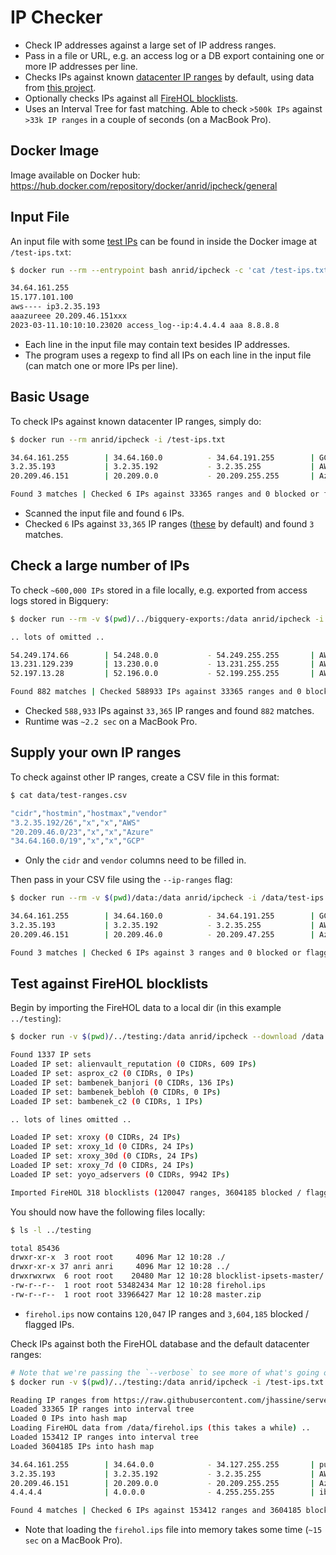 # IP Checker

- Check IP addresses against a large set of IP address ranges.
- Pass in a file or URL, e.g. an access log or a DB export containing one or more IP addresses per line.
- Checks IPs against known [datacenter IP ranges](https://raw.githubusercontent.com/jhassine/server-ip-addresses/master/data/datacenters.csv) by default, using data from [this project](https://github.com/jhassine/server-ip-addresses).
- Optionally checks IPs against all [FireHOL blocklists](https://github.com/firehol/blocklist-ipsets).
- Uses an Interval Tree for fast matching. Able to check `>500k IPs` against `>33k IP ranges` in a couple of seconds (on a MacBook Pro).

## Docker Image

Image available on Docker hub: https://hub.docker.com/repository/docker/anrid/ipcheck/general

## Input File

An input file with some [test IPs](data/test-ips.txt) can be found in inside the Docker image at `/test-ips.txt`:

```bash
$ docker run --rm --entrypoint bash anrid/ipcheck -c 'cat /test-ips.txt'

34.64.161.255
15.177.101.100
aws---- ip3.2.35.193
aaazureee 20.209.46.151xxx
2023-03-11.10:10:10.23020 access_log--ip:4.4.4.4 aaa 8.8.8.8
```

- Each line in the input file may contain text besides IP addresses.
- The program uses a regexp to find all IPs on each line in the input file (can match one or more IPs per line).

## Basic Usage

To check IPs against known datacenter IP ranges, simply do:

```bash
$ docker run --rm anrid/ipcheck -i /test-ips.txt

34.64.161.255        | 34.64.160.0          - 34.64.191.255        | GCP
3.2.35.193           | 3.2.35.192           - 3.2.35.255           | AWS
20.209.46.151        | 20.209.0.0           - 20.209.255.255       | Azure

Found 3 matches | Checked 6 IPs against 33365 ranges and 0 blocked or flagged IPs (0 dupes)
```

- Scanned the input file and found `6` IPs.
- Checked `6` IPs against `33,365` IP ranges ([these](https://raw.githubusercontent.com/jhassine/server-ip-addresses/master/data/datacenters.csv) by default) and found `3` matches.

## Check a large number of IPs

To check `~600,000 IPs` stored in a file locally, e.g. exported from access logs stored in Bigquery:

```bash
$ docker run --rm -v $(pwd)/../bigquery-exports:/data anrid/ipcheck -i /data/bq-results-20230311.csv

.. lots of omitted ..

54.249.174.66        | 54.248.0.0           - 54.249.255.255       | AWS
13.231.129.239       | 13.230.0.0           - 13.231.255.255       | AWS
52.197.13.28         | 52.196.0.0           - 52.199.255.255       | AWS

Found 882 matches | Checked 588933 IPs against 33365 ranges and 0 blocked or flagged IPs (0 dupes)
```

- Checked `588,933` IPs against `33,365` IP ranges and found `882` matches.
- Runtime was `~2.2 sec` on a MacBook Pro.

## Supply your own IP ranges

To check against other IP ranges, create a CSV file in this format:

```bash
$ cat data/test-ranges.csv

"cidr","hostmin","hostmax","vendor"
"3.2.35.192/26","x","x","AWS"
"20.209.46.0/23","x","x","Azure"
"34.64.160.0/19","x","x","GCP"
```

- Only the `cidr` and `vendor` columns need to be filled in.

Then pass in your CSV file using the `--ip-ranges` flag:

```bash
$ docker run --rm -v $(pwd)/data:/data anrid/ipcheck -i /data/test-ips.txt --ip-ranges /data/test-ranges.csv

34.64.161.255        | 34.64.160.0          - 34.64.191.255        | GCP
3.2.35.193           | 3.2.35.192           - 3.2.35.255           | AWS
20.209.46.151        | 20.209.46.0          - 20.209.47.255        | Azure

Found 3 matches | Checked 6 IPs against 3 ranges and 0 blocked or flagged IPs (0 dupes)
```

## Test against FireHOL blocklists

Begin by importing the FireHOL data to a local dir (in this example `../testing`):

```bash
$ docker run -v $(pwd)/../testing:/data anrid/ipcheck --download /data

Found 1337 IP sets
Loaded IP set: alienvault_reputation (0 CIDRs, 609 IPs)
Loaded IP set: asprox_c2 (0 CIDRs, 0 IPs)
Loaded IP set: bambenek_banjori (0 CIDRs, 136 IPs)
Loaded IP set: bambenek_bebloh (0 CIDRs, 0 IPs)
Loaded IP set: bambenek_c2 (0 CIDRs, 1 IPs)

.. lots of lines omitted ..

Loaded IP set: xroxy (0 CIDRs, 24 IPs)
Loaded IP set: xroxy_1d (0 CIDRs, 24 IPs)
Loaded IP set: xroxy_30d (0 CIDRs, 24 IPs)
Loaded IP set: xroxy_7d (0 CIDRs, 24 IPs)
Loaded IP set: yoyo_adservers (0 CIDRs, 9942 IPs)

Imported FireHOL 318 blocklists (120047 ranges, 3604185 blocked / flagged IPs, 4080332 dupes)
```

You should now have the following files locally:

```bash
$ ls -l ../testing

total 85436
drwxr-xr-x  3 root root     4096 Mar 12 10:28 ./
drwxr-xr-x 37 anri anri     4096 Mar 12 10:28 ../
drwxrwxrwx  6 root root    20480 Mar 12 10:28 blocklist-ipsets-master/
-rw-r--r--  1 root root 53482434 Mar 12 10:28 firehol.ips
-rw-r--r--  1 root root 33966427 Mar 12 10:28 master.zip
```

- `firehol.ips` now contains `120,047` IP ranges and `3,604,185` blocked / flagged IPs.

Check IPs against both the FireHOL database and the default datacenter ranges:

```bash
# Note that we're passing the `--verbose` to see more of what's going on.
$ docker run -v $(pwd)/../testing:/data anrid/ipcheck -i /test-ips.txt --firehol-file /data/firehol.ips --verbose

Reading IP ranges from https://raw.githubusercontent.com/jhassine/server-ip-addresses/master/data/datacenters.csv ..
Loaded 33365 IP ranges into interval tree
Loaded 0 IPs into hash map
Loading FireHOL data from /data/firehol.ips (this takes a while) ..
Loaded 153412 IP ranges into interval tree
Loaded 3604185 IPs into hash map

34.64.161.255        | 34.64.0.0            - 34.127.255.255       | pushing_inertia_blocklist | Pushing Inertia | https://github.com/pushinginertia/ip-blacklist (1307 CIDRs, 2 IPs)
3.2.35.193           | 3.2.35.192           - 3.2.35.255           | AWS
20.209.46.151        | 20.209.0.0           - 20.209.255.255       | Azure
4.4.4.4              | 4.0.0.0              - 4.255.255.255        | iblocklist_org_joost | iBlocklist.com | https://www.iblocklist.com/ (4 CIDRs, 0 IPs)

Found 4 matches | Checked 6 IPs against 153412 ranges and 3604185 blocked or flagged IPs (0 dupes)
```

- Note that loading the `firehol.ips` file into memory takes some time (`~15 sec` on a MacBook Pro).

